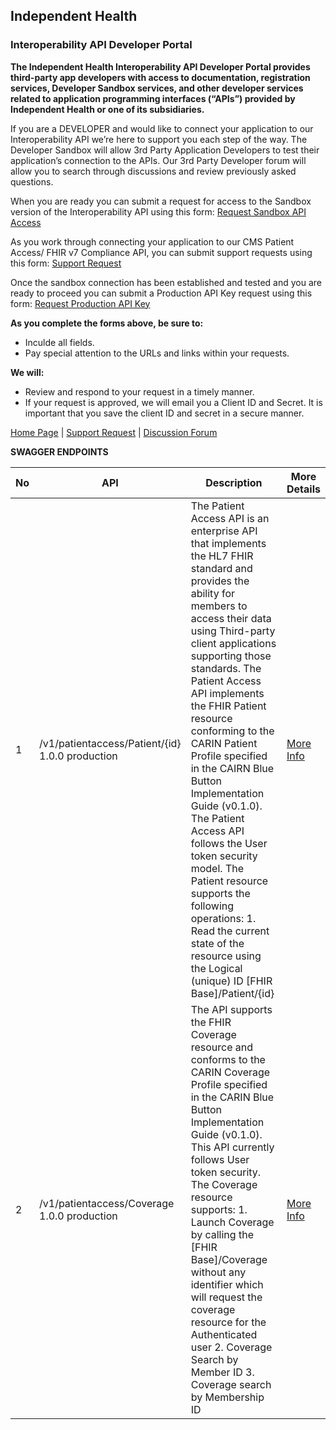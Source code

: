 ## Independent Health 
### Interoperability API Developer Portal

**The Independent Health Interoperability API Developer Portal provides third-party app developers with access to documentation, registration services, Developer Sandbox services, and other developer services related to application programming interfaces (“APIs”) provided by Independent Health or one of its subsidiaries.**

If you are a DEVELOPER and would like to connect your application to our Interoperability API we’re here to support you each step of the way. 
The Developer Sandbox will allow 3rd Party Application Developers to test their application’s connection to the APIs.
Our 3rd Party Developer forum will allow you to search through discussions and review previously asked questions.

When you are ready you can submit a request for access to the Sandbox version of the Interoperability API using this form: [Request Sandbox API Access](https://github.com/Craig-Kaputa/Craig-Kaputa.github.io/issues/new?assignees=&labels=&template=sandbox-api-key-request.md&title=Request+for+Sandbox+API+Access)

As you work through connecting your application to our CMS Patient Access/ FHIR v7 Compliance API, you can submit support requests using this form: [Support Request](https://github.com/Craig-Kaputa/Craig-Kaputa.github.io/issues/new?assignees=&labels=&template=support-requests.md&title=)

Once the sandbox connection has been established and tested and you are ready to proceed you can submit a Production API Key request using this form: [Request Production API Key](https://github.com/Craig-Kaputa/Craig-Kaputa.github.io/issues/new?assignees=&labels=&template=production-api-key-request.md&title=Request+for+Production+API+Access)

**As you complete the forms above, be sure to:**
* Inculde all fields.
* Pay special attention to the URLs and links within your requests.

**We will:**
* Review and respond to your request in a timely manner.
* If your request is approved, we will email you a Client ID and Secret. It is important that you save the client ID and secret in a secure manner.

[Home Page](https://craig-kaputa.github.io/) 
| [Support Request](https://github.com/Craig-Kaputa/Craig-Kaputa.github.io/issues/new?assignees=&labels=&template=support-requests.md&title=)
| [Discussion Forum](https://github.com/Craig-Kaputa/Craig-Kaputa.github.io/discussions)

**SWAGGER ENDPOINTS**

No | API        | Description | More Details
------------ | -------------| -------------| -------------
1 | /v1/patientaccess/Patient/{id} 1.0.0 production | The Patient Access API is an enterprise API that implements the HL7 FHIR standard and provides the ability for members to access their data using Third-party client applications supporting those standards. The Patient Access API implements the FHIR Patient resource conforming to the CARIN Patient Profile specified in the CAIRN Blue Button Implementation Guide (v0.1.0). The Patient Access API follows the User token security model. The Patient resource supports the following operations: 1. Read the current state of the resource using the Logical (unique) ID [FHIR Base]/Patient/{id} | [More Info](https://github.com/Craig-Kaputa/Craig-Kaputa.github.io/discussions)
2 | /v1/patientaccess/Coverage 1.0.0 production | The API supports the FHIR Coverage resource and conforms to the CARIN Coverage Profile specified in the CARIN Blue Button Implementation Guide (v0.1.0). This API currently follows User token security. The Coverage resource supports: 1. Launch Coverage by calling the [FHIR Base]/Coverage without any identifier which will request the coverage resource for the Authenticated user 2. Coverage Search by Member ID 3. Coverage search by Membership ID | [More Info](https://github.com/Craig-Kaputa/Craig-Kaputa.github.io/discussions)

